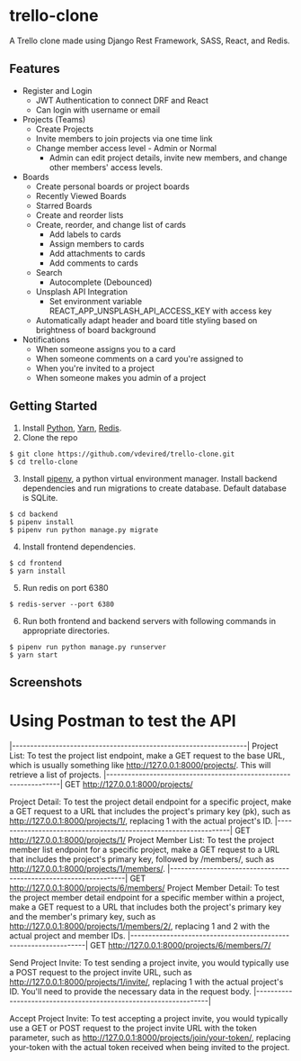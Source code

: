 # trello-clone
A Trello clone made using Django Rest Framework, SASS, React, and Redis.

## Features
- Register and Login
    - JWT Authentication to connect DRF and React
    - Can login with username or email
- Projects (Teams)
    - Create Projects
    - Invite members to join projects via one time link
    - Change member access level - Admin or Normal
        - Admin can edit project details, invite new members, and change other members' access levels.
- Boards
    - Create personal boards or project boards
    - Recently Viewed Boards
    - Starred Boards
    - Create and reorder lists
    - Create, reorder, and change list of cards
        - Add labels to cards
        - Assign members to cards
        - Add attachments to cards
        - Add comments to cards
    - Search
        - Autocomplete (Debounced)
    - Unsplash API Integration
        - Set environment variable REACT_APP_UNSPLASH_API_ACCESS_KEY with access key
    - Automatically adapt header and board title styling based on brightness of board background
- Notifications
    - When someone assigns you to a card
    - When someone comments on a card you're assigned to
    - When you're invited to a project
    - When someone makes you admin of a project

## Getting Started
1. Install [Python](https://www.python.org/downloads/), [Yarn](https://classic.yarnpkg.com/en/docs/install/), [Redis](https://redis.io/download).
2. Clone the repo
```
$ git clone https://github.com/vdevired/trello-clone.git
$ cd trello-clone
```
3. Install [pipenv](https://pypi.org/project/pipenv/), a python virtual environment manager. Install backend dependencies and run migrations to create database. Default database is SQLite.
```
$ cd backend
$ pipenv install
$ pipenv run python manage.py migrate
```
4. Install frontend dependencies.
```
$ cd frontend
$ yarn install
```
5. Run redis on port 6380
``` 
$ redis-server --port 6380
```
6. Run both frontend and backend servers with following commands in appropriate directories.
```
$ pipenv run python manage.py runserver
$ yarn start
```

## Screenshots

# Using Postman to test the API

|-----------------------------------------------------------------|
Project List: To test the project list endpoint, make a GET request to the base URL, which is usually something like http://127.0.0.1:8000/projects/. This will retrieve a list of projects.
|-----------------------------------------------------------------|
    GET http://127.0.0.1:8000/projects/

Project Detail: To test the project detail endpoint for a specific project, make a GET request to a URL that includes the project's primary key (pk), such as http://127.0.0.1:8000/projects/1/, replacing 1 with the actual project's ID.
|-----------------------------------------------------------------|
    GET http://127.0.0.1:8000/projects/1/
Project Member List: To test the project member list endpoint for a specific project, make a GET request to a URL that includes the project's primary key, followed by /members/, such as http://127.0.0.1:8000/projects/1/members/.
|-----------------------------------------------------------------|
    GET http://127.0.0.1:8000/projects/6/members/
Project Member Detail: To test the project member detail endpoint for a specific member within a project, make a GET request to a URL that includes both the project's primary key and the member's primary key, such as http://127.0.0.1:8000/projects/1/members/2/, replacing 1 and 2 with the actual project and member IDs.
|-----------------------------------------------------------------|
    GET http://127.0.0.1:8000/projects/6/members/7/


Send Project Invite: To test sending a project invite, you would typically use a POST request to the project invite URL, such as http://127.0.0.1:8000/projects/1/invite/, replacing 1 with the actual project's ID. You'll need to provide the necessary data in the request body.
|-----------------------------------------------------------------|

Accept Project Invite: To test accepting a project invite, you would typically use a GET or POST request to the project invite URL with the token parameter, such as http://127.0.0.1:8000/projects/join/your-token/, replacing your-token with the actual token received when being invited to the project.
